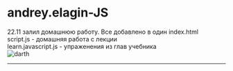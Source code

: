 # andrey.elagin-JS
22.11 залил домашнюю работу. Все добавлено в один index.html <br>
script.js - домашняя работа с лекции <br>
learn.javascript.js - упраженения из глав учебника <br>
<img src="http://vector4u.com/wp-content/uploads/2009/05/darth_vader-720x340.jpg" alt="darth">
<hr>
